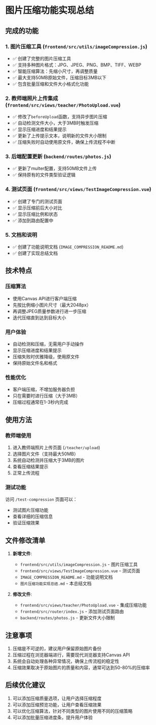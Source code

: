 # 图片压缩功能实现总结

## 完成的功能

### 1. 图片压缩工具 (`frontend/src/utils/imageCompression.js`)
- ✅ 创建了完整的图片压缩工具
- ✅ 支持多种图片格式：JPG、JPEG、PNG、BMP、TIFF、WEBP
- ✅ 智能压缩算法：先缩小尺寸，再调整质量
- ✅ 最大支持50MB原始文件，压缩目标3MB以下
- ✅ 包含批量压缩和文件大小格式化功能

### 2. 教师端照片上传集成 (`frontend/src/views/teacher/PhotoUpload.vue`)
- ✅ 修改了`beforeUpload`函数，支持异步图片压缩
- ✅ 自动检测文件大小，大于3MB时触发压缩
- ✅ 显示压缩进度和结果提示
- ✅ 更新了上传提示文本，说明新的文件大小限制
- ✅ 压缩失败时自动使用原文件，确保上传流程不中断

### 3. 后端配置更新 (`backend/routes/photos.js`)
- ✅ 更新了multer配置，支持50MB文件上传
- ✅ 保持原有的文件类型验证逻辑

### 4. 测试页面 (`frontend/src/views/TestImageCompression.vue`)
- ✅ 创建了专门的测试页面
- ✅ 显示压缩前后大小对比
- ✅ 显示压缩比例和状态
- ✅ 添加到路由配置中

### 5. 文档和说明
- ✅ 创建了功能说明文档 (`IMAGE_COMPRESSION_README.md`)
- ✅ 创建了实现总结文档

## 技术特点

### 压缩算法
- 使用Canvas API进行客户端压缩
- 先按比例缩小图片尺寸（最大2048px）
- 再调整JPEG质量参数进行进一步压缩
- 迭代压缩直到达到目标大小

### 用户体验
- 自动检测和压缩，无需用户手动操作
- 显示压缩进度和结果提示
- 压缩失败时优雅降级，使用原文件
- 保持原始文件名和格式

### 性能优化
- 客户端压缩，不增加服务器负担
- 只在需要时进行压缩（大于3MB）
- 压缩过程通常在1-3秒内完成

## 使用方法

### 教师端使用
1. 进入教师端照片上传页面 (`/teacher/upload`)
2. 选择图片文件（支持最大50MB）
3. 系统自动检测并压缩大于3MB的图片
4. 查看压缩结果提示
5. 正常上传流程

### 测试功能
访问 `/test-compression` 页面可以：
- 测试图片压缩功能
- 查看详细的压缩信息
- 验证压缩效果

## 文件修改清单

1. **新增文件**:
   - `frontend/src/utils/imageCompression.js` - 图片压缩工具
   - `frontend/src/views/TestImageCompression.vue` - 测试页面
   - `IMAGE_COMPRESSION_README.md` - 功能说明文档
   - `图片压缩功能实现总结.md` - 本总结文档

2. **修改文件**:
   - `frontend/src/views/teacher/PhotoUpload.vue` - 集成压缩功能
   - `frontend/src/router/index.js` - 添加测试页面路由
   - `backend/routes/photos.js` - 更新文件大小限制

## 注意事项

1. 压缩是不可逆的，建议用户保留原始图片备份
2. 压缩过程在浏览器端进行，需要现代浏览器支持Canvas API
3. 系统会自动处理各种异常情况，确保上传流程的稳定性
4. 压缩效果取决于原始图片的质量和内容，通常可达到50-80%的压缩率

## 后续优化建议

1. 可以添加压缩质量选项，让用户选择压缩程度
2. 可以添加压缩预览功能，让用户查看压缩效果
3. 可以优化压缩算法，针对不同类型的图片使用不同的压缩策略
4. 可以添加批量压缩进度条，提升用户体验 